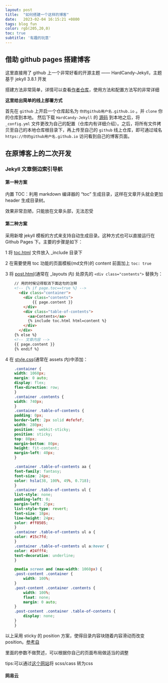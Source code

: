 ```yaml
---
layout: post
title:  "如何搭建一个这样的博客"
date:   2023-02-04 16:15:21 +0800
tags: blog fun
color: rgb(205,20,0)
toc: true
subtitle: '有趣的玩意'
---
```


## 借助 github pages 搭建博客

这里直接用了 github 上一个非常好看的开源主题 —— HardCandy-Jekyll，主题基于 jekyll 3.8.1 开发

搭建方法非常简单，详情可以查看[作者仓库](https://github.com/xukimseven/HardCandy-Jekyll)，使用方法和配置方法写的非常详细

**这里给出简单的线上部署方式**

首先在 `github` 上开启一个仓库起名为 `你的github用户名.github.io` 。并 `clone` 你的仓库到本地。 然后下载 `HardCandy-Jekyll` 的 [源码](https://github.com/xukimseven/HardCandy-Jekyll) 到本地之后，将 `_config.yml` 文件更改为自己的配置（仓库内有详细介绍）。之后，将所有文件拷贝至自己的本地仓库根目录下，再上传至自己的 `github` 线上仓库，即可通过域名 `https://你的github用户名.github.io` 访问看到自己的博客页面。

## 在原博客上的二次开发

### Jekyll 文章侧边索引导航

#### 第一种方案

内置 TOC：利用 markdown 编译器的 “toc” 生成目录，这样在文章开头就会更加 header 生成目录树。

效果非常丑陋，只能放在文章头部，无法忍受

#### 第二种方案

采用新增 jekyll 模板的方式来支持自动生成目录。这种方式也可以直接运行在 Github Pages 下。主要的步骤是如下：

1 将 [toc.html](https://github.com/westqzy/westqzy.github.io/blob/main/_includes/toc.html) 文件放入 _include 目录下

2 在需要使用 toc 功能的页面模板(md文件)的 content 前面加上 `toc: true`

3 将 [post.html](https://github.com/westqzy/westqzy.github.io/blob/main/_layouts/post.html)(通常在 _layouts 内) 处原先的 `<div class="contents">` 替换为：

```html
    // 用的时候记得取消下面这句的注释
    <!-- {% if page.toc==true %} -->
      <div class="container">  
        <div class="contents">  
            {{ page.content }}
        </div>   
        <div class="table-of-contents">
          <aa>Contents</aa>
          {% include toc.html html=content %}
        </div>
      </div>
    {% else %}
    <!-- 文章内容 -->
    {{ page.content }}
    {% endif %}
```

4 在 [style.css]([/assets/css/style.css](https://github.com/westqzy/westqzy.github.io/blob/main/assets/css/style.css))(通常在 assets 内)中添加：

```css
    .container {
    width: 1060px;
    margin: 0 auto;
    display: flex;
    flex-direction: row;
    }
    .container .contents {
    width: 740px;
    }
    .container .table-of-contents {
    padding: 0px;
    border-left: 2px solid #efefef;
    width: 280px;
    position: -webkit-sticky;
    position: sticky;
    top: 80px;
    margin-bottom: 80px;
    height: fit-content;
    margin-left: 40px;
    }

    .container .table-of-contents aa {
    font-family: fantasy;
    font-size: 24px;
    color: hsla(38, 100%, 49%, 0.718);
    }
    .container .table-of-contents ul {
    list-style: none;
    padding-left: 0;
    margin-left: 25px;
    list-style-type: revert; 
    font-size: 18px;
    line-height: 24px;
    color: #ff0505;
    }
    .container .table-of-contents ul a {
    color: #15c7fd;
    }
    .container .table-of-contents ul a:hover {
    color: #24fff4;
    text-decoration: underline;
    }

    @media screen and (max-width: 1060px) {
    .post-content .container {
        width: 100%;
    }
    .post-content .container .contents {
        width: 100%;
        float: none;
        margin: 0 auto;
    }
    .post-content .container .table-of-contents {
        display: none;
    }
    }
```

以上采用 sticky 的 position 方案，使得目录内容块随着内容滑动而改变 position。[参考自](https://cloud.tencent.com/developer/article/2143034)

里面的参数不做赘述，可以根据你自己的页面布局做适当的调整

tips:可以通过[这个网站](https://www.sassmeister.com/)将 scss/cass 转为css

#### 网易云
